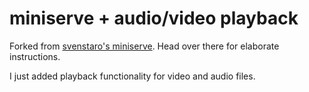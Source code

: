 # miniserve + audio/video playback

Forked from [svenstaro's miniserve](https://github.com/svenstaro/miniserve).
Head over there for elaborate instructions.

I just added playback functionality for video and audio files.
